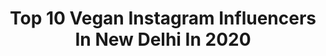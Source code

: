 ---
title: Top 10 Vegan Instagram Influencers In New Delhi In 2020
description: >-
  Find top vegan Instagram influencers in New Delhi in 2020. Most popular hashtags: #vegan #delhi #delhigram #sodelhi.
platform: Instagram
hits: 21
text_top: Discover the top-rated Instagram accounts on inBeat.
text_bottom: Our search engine holds 21 Instagram influencers like this in New Delhi, India for you to connect with.
profiles:
  - username: "hot_for_food"
    fullname: >-
      Vidhi and Vibha
    bio: >-
      We recreate recipes from across the world and tell their stories! Learn how to cook and discover the best places to eat with us ❤️
    location: "India"
    followers: 68449
    engagement: 70
    commentsToLikes: 0.042898
    id: ck0w41usewdss0i19sym1ygcd
    verified: false
    hashtags: "#homecooking, #hotforfood, #dimsum, #kolkatagram"
  - username: "anushkamandal04"
    fullname: >-
      ANUSHKA MANDAL🧿
    bio: >-
      LMG’15 | ECU’19 🇦🇺 | GNLU’20 Carpe Diem💫Wanderlust🌏 Lawyer | #type1diabetic 🩸 Less talk, more 𝓋𝒾𝒷𝑒✨ Pvt - @anushkamandal96
    location: "India"
    followers: 12587
    engagement: 512
    commentsToLikes: 0.062182
    id: ck8t9riusp2v40j78chkrnwpc
    verified: false
    hashtags: "#aesthetics, #mumbai, #portrait, #bengali"
  - username: "pragyasachdev"
    fullname: >-
      Pragya | Design | Fashion
    bio: >-
      • پرگیہ • Nift New Delhi🎓 📍Delhi
    location: "India"
    followers: 8301
    engagement: 387
    commentsToLikes: 0.165288
    id: ckf5vglixoizy0j23l988q2mq
    verified: false
    hashtags: "#highlighteronpoint, #myglammxobeautycreator, #lockdownmakeupfreeselfie, #loveformakeup"
  - username: "the_ankita_gupta_"
    fullname: >-
      Ankita Gupta
    bio: >-
      NIFT, New Delhi. B.Des.🎓 Jewelry Designer @swarovski Professional Makeup Artist 💄@ankita_gupta_makeovers Kanpur🔃Delhi DM for paid promotions /collabs
    location: "India"
    followers: 11451
    engagement: 907
    commentsToLikes: 0.091880
    id: ckaov5oul361p0i78o45c14hk
    verified: false
    hashtags: "#nift, #photoshoot, #summeroutfitideas, #makeupblogger"
  - username: "sumis_cookbook_18"
    fullname: >-
      Sumeet Kaur
    bio: >-
      Versatility is the key #foodstylist #foodphotographer #recipe developer Writer @alfazon_ki_minare DM for enquiries and collabs New Delhi, India 🇮🇳
    location: "India"
    followers: 7411
    engagement: 985
    commentsToLikes: 0.238495
    id: ckf5x0rwtty0f0j23k8xx44gt
    verified: false
    hashtags: "#heydelhi, #heresmyfood, #india, #delhigram"
  - username: "ashwaryabhutani"
    fullname: >-
      Aishwarya Bhutani
    bio: >-
      ;Model | Living&Loving ✨ •Fashion•Lifestyle•Travel 🌍 🎓Economics, Du 📍New Delhi
    location: "India"
    followers: 4481
    engagement: 1040
    commentsToLikes: 0.050088
    id: ck0uaq701cvhl0i19ov2abkwy
    verified: false
    hashtags: "#blog, #yourebeautiful, #lifestyle, #model"
  - username: "ksk1989_"
    fullname: >-
      _zindaginamilegidobara❤
    bio: >-
      Use #ksk1989_ Eat🍴Shoot 🎬 Ride 🛵 Your support is♥️ Love to try new places,Authentic food lover,Mad for photography 📸. 📧 kmlsingh92@gmail.com Delhi/Uk🥂
    location: "India"
    followers: 101323
    engagement: 111
    commentsToLikes: 0.136808
    id: ck8td7sdu28v60j78tbhci0u4
    verified: false
    hashtags: "#veg, #lunch, #somumbai, #desikhana"
  - username: "thedivinedrug"
    fullname: >-
      ✨Tanya arora🍒|FASHION & STYLE
    bio: >-
      Just a girl next door Content Creator • Coder • Cares for nature ♀ • Leo • New Delhi, India📍 Business enquires : thedivinedrug@gmail.com
    location: "India"
    followers: 9554
    engagement: 473
    commentsToLikes: 0.158343
    id: ck0ub2bfydlmk0i193ekbvvfh
    verified: false
    hashtags: "#indianphotographyinc, #coronavaction, #reeltoreel, #indiannaturephotography"
  - username: "buzzforfood"
    fullname: >-
      Tarang |Ritika |Nandini 🧿
    bio: >-
      • Eat 💯 • Explore 💪 • Express ❣️ Food Technologists on Work 💪 @tguptajii @me.ritika.chauhan @all_the_stars_xoxo DM for Reviews|Collabs|Invites 😉
    location: "India"
    followers: 41086
    engagement: 623
    commentsToLikes: 0.069145
    id: ck5c4ny1l1qn30i11ip1ip8tz
    verified: false
    hashtags: "#delhistreetfood, #breakfastideas, #eatgood, #soulfood"
  - username: "foodychinks"
    fullname: >-
      rakhi Chettri
    bio: >-
      FOOD & LIFESTYLE • explore👀 • eat👅 • click 📸 Zomato level : 🔟 DM for reviews | collabs 📧:foodychinks98@gmail.com 🎥 : YouTube 👇
    location: "India"
    followers: 6710
    engagement: 797
    commentsToLikes: 0.045020
    id: ck1350qulz44o0i19rfubuee1
    verified: false
    hashtags: "#easyrecipes, #foodgasm, #delhiites, #mumbaifoodicious"
---